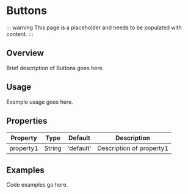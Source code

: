 # Buttons

::: warning
This page is a placeholder and needs to be populated with content.
:::

## Overview

Brief description of Buttons goes here.

## Usage

Example usage goes here.

## Properties

| Property | Type | Default | Description |
|----------|------|---------|-------------|
| property1 | String | 'default' | Description of property1 |

## Examples

Code examples go here.
